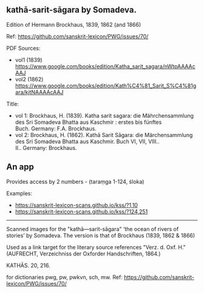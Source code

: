 
## kathā-sarit-sāgara by Somadeva.
Edition of Hermann Brockhaus, 1839, 1862 (and 1866)

Ref: https://github.com/sanskrit-lexicon/PWG/issues/70/

PDF Sources:
- vol1 (1839) https://www.google.com/books/edition/Katha_sarit_sagara/nWtpAAAAcAAJ
- vol2 (1862) https://www.google.com/books/edition/Kath%C4%81_Sarit_S%C4%81gara/kjtNAAAAcAAJ

Title:
- vol 1: Brockhaus, H. (1839). Katha sarit sagara: die Mährchensammlung des Sri Somadeva Bhatta aus Kaschmir : erstes bis fünftes Buch. Germany: F.A. Brockhaus.
- vol 2: Brockhaus, H. (1862). Kathā Sarit Sāgara: die Märchensammlung des Sri Somadeva Bhatta aus Kaschmir. Buch VI, VII, VIII.. II.. Germany: Brockhaus.

## An app
Provides access by 2 numbers - (taraṃga 1-124, śloka)

Examples:
- https://sanskrit-lexicon-scans.github.io/kss/?1,10
- https://sanskrit-lexicon-scans.github.io/kss/?124,251

--------------------------------------------------------
Scanned images for the
"kathā—sarit-sāgara" ‘the ocean of rivers of stories’ by Somadeva.
The version is that of Brockhaus (1839, 1862 & 1866)

Used as a link target for the literary source references
"Verz. d. Oxf. H." (AUFRECHT, Verzeichniss der Oxforder Handschriften, 1864.)

<ls>KATHĀS. 20, 216.</ls>

for dictionaries pwg, pw, pwkvn, sch, mw.
Ref: https://github.com/sanskrit-lexicon/PWG/issues/70/
